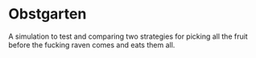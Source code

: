 # Obstgarten
A simulation to test and comparing two strategies for picking all the fruit before the fucking raven comes and eats them all.
